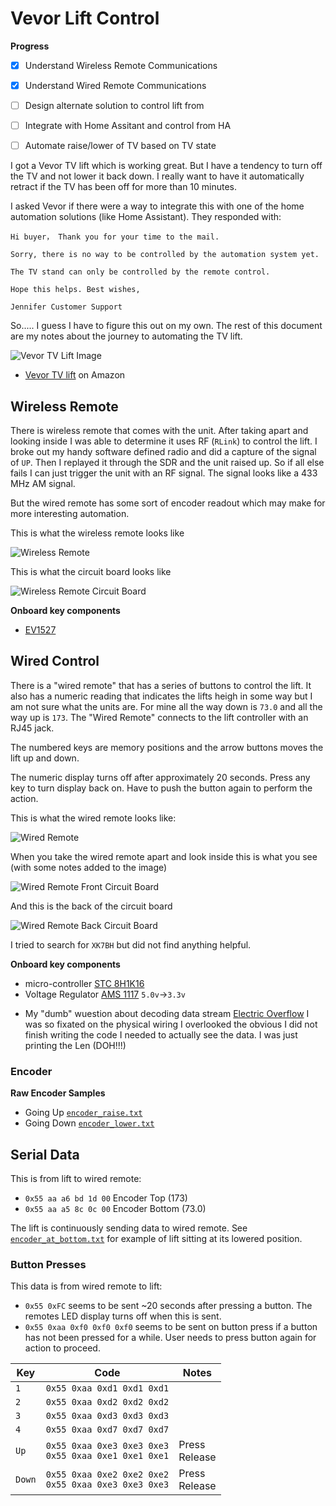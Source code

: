 # Vevor Lift Control

**Progress**

- [x] Understand Wireless Remote Communications
- [x] Understand Wired Remote Communications
- [ ] Design alternate solution to control lift from 
- [ ] Integrate with Home Assitant and control from HA
- [ ] Automate raise/lower of TV based on TV state


I got a Vevor TV lift which is working great. But I have a tendency to turn off the TV and not lower it back down. I really want to have it automatically retract if the TV has been off for more than 10 minutes.

I asked Vevor if there were a way to integrate this with one of the home automation solutions (like Home Assistant). They responded with:

```
Hi buyer， Thank you for your time to the mail. 

Sorry, there is no way to be controlled by the automation system yet. 

The TV stand can only be controlled by the remote control. 

Hope this helps. Best wishes, 

Jennifer Customer Support
```

So..... I guess I have to figure this out on my own. The rest of this document are my notes about the journey to automating the TV lift.


![Vevor TV Lift Image](./images/vevor_ift_product_image.jpg)

* [Vevor TV lift](https://www.amazon.com/gp/product/B08B1M3L1W/ref=ppx_yo_dt_b_search_asin_title?ie=UTF8&th=1) on Amazon

## Wireless Remote

There is wireless remote that comes with the unit. After taking apart and looking inside I was able to determine it uses RF (`RLink`) to control the lift. I broke out my handy software defined radio and did a capture of the signal of `UP`. Then I replayed it through the SDR and the unit raised up. So if all else fails I can just trigger the unit with an RF signal. The signal looks like a 433 MHz AM signal.

But the wired remote has some sort of encoder readout which may make for more interesting automation.

This is what the wireless remote looks like

![Wireless Remote](./images/wireless_remote_000.JPG)

This is what the circuit board looks like

![Wireless Remote Circuit Board](./images/wirelessRemote_001.JPG)


**Onboard key components**

* [EV1527](./docs/sunrom-206000.pdf)


## Wired Control

There is a "wired remote" that has a series of buttons to control the lift. It also has a numeric reading that indicates the lifts heigh in some way but I am not sure what the units are. For mine all the way down is `73.0` and all the way up is `173`. The "Wired Remote" connects to the lift controller with an RJ45 jack.

The numbered keys are memory positions and the arrow buttons moves the lift up and down.

The numeric display turns off after approximately 20 seconds. Press any key to turn display back on. Have to push the button again to perform the action.

This is what the wired remote looks like:

![Wired Remote](images/wiredRemote_000.jpg)


When you take the wired remote apart and look inside this is what you see (with some notes added to the image)

![Wired Remote Front Circuit Board](./images/wiredRemote_002_2.JPG)

And this is the back of the circuit board

![Wired Remote Back Circuit Board](./images/wiredRemote_003.JPG)

I tried to search for `XK7BH` but did not find anything helpful.


**Onboard key components**

- micro-controller [STC 8H1K16](https://www.stcmicro.com/datasheet/STC8F-en.pdf)
- Voltage Regulator [AMS 1117](http://www.advanced-monolithic.com/pdf/ds1117.pdf) `5.0v`->`3.3v`
* My "dumb" wuestion about decoding data stream [Electric Overflow](https://electronics.stackexchange.com/questions/599134/how-decode-serial-data-stream?noredirect=1#comment1574777_599134) I was so fixated on the physical wiring I overlooked the obvious I did not finish writing the code I needed to actually see the data. I was just printing the Len (DOH!!!)

### Encoder

**Raw Encoder Samples**

* Going Up [`encoder_raise.txt`](./raw_serial_captures/encoder_raise.txt)
* Going Down [`encoder_lower.txt`](./raw_serial_captures/encoder_lower.txt)

## Serial Data

This is from lift to wired remote:

* `0x55 aa a6 bd 1d 00` Encoder Top (173)
* `0x55 aa a5 8c 0c 00` Encoder Bottom (73.0)

The lift is continuously sending data to wired remote. See [`encoder_at_bottom.txt`](./raw_serial_captures/encoder_at_bottom.txt) for example of lift sitting at its lowered position.


### Button Presses

This data is from wired remote to lift:

* `0x55 0xFC` seems to be sent ~20 seconds after pressing a button. The remotes LED display turns off when this is sent.
* `0x55 0xaa 0xf0 0xf0 0xf0` seems to be sent on button press if a button has not been pressed for a while. User needs to press button again for action to proceed.


| **Key** | **Code** | **Notes**|
|---|---|---|
| `1` | `0x55 0xaa 0xd1 0xd1 0xd1` | |
| `2` | `0x55 0xaa 0xd2 0xd2 0xd2` | |
| `3` | `0x55 0xaa 0xd3 0xd3 0xd3` | |
| `4` | `0x55 0xaa 0xd7 0xd7 0xd7` | |
| `Up` | `0x55 0xaa 0xe3 0xe3 0xe3` <br> `0x55 0xaa 0xe1 0xe1 0xe1` | Press<br>Release |
| `Down` | `0x55 0xaa 0xe2 0xe2 0xe2` <br> `0x55 0xaa 0xe3 0xe3 0xe3` | Press<br>Release |


